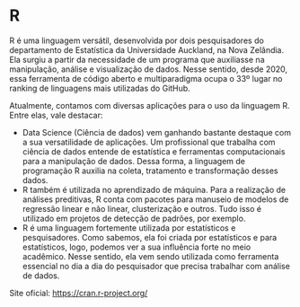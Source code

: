 # R
R é uma linguagem versátil, desenvolvida por dois pesquisadores do departamento de Estatística da Universidade Auckland, na Nova Zelândia. Ela surgiu a partir da necessidade de um programa que auxiliasse na manipulação, análise e visualização de dados. Nesse sentido, desde 2020, essa ferramenta de código aberto e multiparadigma ocupa o 33º lugar no ranking de linguagens mais utilizadas do GitHub.

Atualmente, contamos com diversas aplicações para o uso da linguagem R. Entre elas, vale destacar: 
- Data Science (Ciência de dados) vem ganhando bastante destaque com a sua versatilidade de aplicações. Um profissional que trabalha com ciência de dados entende de estatística e ferramentas computacionais para a manipulação de dados. Dessa forma, a linguagem de programação R auxilia na coleta, tratamento e transformação desses dados.
- R também é utilizada no aprendizado de máquina. Para a realização de análises preditivas, R conta com pacotes para manuseio de modelos de regressão linear e não linear, clusterização e outros. Tudo isso é utilizado em projetos de detecção de padrões, por exemplo. 
- R é uma linguagem fortemente utilizada por estatísticos e pesquisadores. Como sabemos, ela foi criada por estatísticos e para estatísticos, logo, podemos ver a sua influência forte no meio acadêmico. Nesse sentido, ela vem sendo utilizada como ferramenta essencial no dia a dia do pesquisador que precisa trabalhar com análise de dados.

Site oficial: https://cran.r-project.org/

